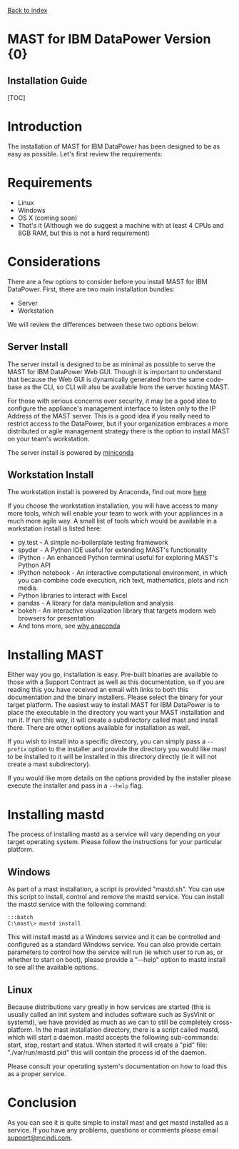 [Back to index](./index.html)
<h1>MAST for IBM DataPower Version {0}</h1>
<h2>Installation Guide</h2>

[TOC]

# Introduction

The installation of MAST for IBM DataPower has been designed to be as easy as
possible. Let's first review the requirements:

# Requirements

* Linux
* Windows
* OS X (coming soon)
* That's it (Although we do suggest a machine with at least 4 CPUs and 8GB RAM,
but this is not a hard requirement)

# Considerations

There are a few options to consider before you install MAST for IBM DataPower.
First, there are two main installation bundles:

* Server
* Workstation

We will review the differences between these two options below:

## Server Install

The server install is designed to be as minimal as possible to serve the MAST
for IBM DataPower Web GUI. Though it is important to understand that because the
Web GUI is dynamically generated from the same code-base as the CLI, so CLI will
also be available from the server hosting MAST.

For those with serious concerns over security, it may be a good idea to configure
the appliance's management interface to listen only to the IP Address of the MAST
server. This is a good idea if you really need to restrict access to the DataPower,
but if your organization embraces a more distributed or agile management strategy
there is the option to install MAST on your team's workstation.

The server install is powered by [miniconda](http://conda.pydata.org/miniconda.html)

## Workstation Install

The workstation install is powered by Anaconda, find out more [here](https://www.continuum.io/why-anaconda)

If you choose the workstation installation, you will have access to many more
tools, which will enable your team to work with your appliances in a much more
agile way. A small list of tools which would be available in a workstation
install is listed here:

* py.test - A simple no-boilerplate testing framework
* spyder - A Python IDE useful for extending MAST's functionality
* IPython - An enhanced Python terminal useful for exploring MAST's Python API
* IPython notebook - An interactive computational environment, in which you can combine code execution, rich text, mathematics, plots and rich media.
* Python libraries to interact with Excel
* pandas - A library for data manipulation and analysis
* bokeh - An interactive visualization library that targets modern web browsers for presentation
* And tons more, see [why anaconda](https://www.continuum.io/why-anaconda)

# Installing MAST

Either way you go, installation is easy. Pre-built binaries are available to
those with a Support Contract as well as this documentation, so if you are
reading this you have received an email with links to both this documentation
and the binary installers. Please select the binary for your target platform.
The easiest way to install MAST for IBM DataPower is to place the executable
in the directory you want your MAST installation and run it. If run this way,
it will create a subdirectory called mast and install there. There are other
options available for installation as well.

If you wish to install into a specific directory, you can simply pass a
`--prefix` option to the installer and provide the directory you would like mast to be
installed to it will be installed in this directory directly (ie it will not
create a mast subdirectory).

If you would like more details on the options provided by the installer please
execute the installer and pass in a `--help` flag.

# Installing mastd

The process of installing mastd as a service will vary depending on your target
operating system. Please follow the instructions for your particular platform.

## Windows

As part of a mast installation, a script is provided "mastd.sh". You can use this
script to install, control and remove the mastd service. You can install the mastd
service with the following command:

    :::batch
    C:\mast\> mastd install

This will install mastd as a Windows service and it can be controlled and configured
as a standard Windows service. You can also provide certain parameters to control
how the service will run (ie which user to run as, or whether to start on boot),
please provide a "--help" option to mastd install to see all the available options.

## Linux

Because distributions vary greatly in how services are started (this is usually
called an init system and includes software such as SysVinit or systemd), we have
provided as much as we can to still be completely cross-platform. In the mast
installation directory, there is a script called mastd, which will start a
daemon. mastd accepts the following sub-commands: start, stop, restart and
status. When started it will create a "pid" file: "./var/run/mastd.pid" this
will contain the process id of the daemon.

Please consult your operating system's documentation on how to load this as a proper service.

# Conclusion

As you can see it is quite simple to install mast and get mastd installed as a service.
If you have any problems, questions or comments please email support@mcindi.com.
